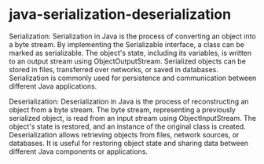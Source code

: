 # java-serialization-deserialization


Serialization:
Serialization in Java is the process of converting an object into a byte stream. By implementing the Serializable interface, a class can be marked as serializable. The object's state, including its variables, is written to an output stream using ObjectOutputStream. Serialized objects can be stored in files, transferred over networks, or saved in databases. Serialization is commonly used for persistence and communication between different Java applications.
<br>


Deserialization:
Deserialization in Java is the process of reconstructing an object from a byte stream. The byte stream, representing a previously serialized object, is read from an input stream using ObjectInputStream. The object's state is restored, and an instance of the original class is created. Deserialization allows retrieving objects from files, network sources, or databases. It is useful for restoring object state and sharing data between different Java components or applications.

